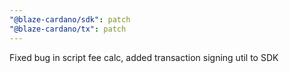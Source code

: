 ```yaml
---
"@blaze-cardano/sdk": patch
"@blaze-cardano/tx": patch
---
```


Fixed bug in script fee calc, added transaction signing util to SDK
